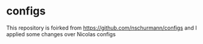 # configs

This repository is foirked from https://github.com/nschurmann/configs and I applied some changes over Nicolas configs
